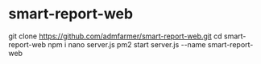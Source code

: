 # smart-report-web

git clone https://github.com/admfarmer/smart-report-web.git
cd smart-report-web
npm i
nano server.js
pm2 start server.js --name smart-report-web

